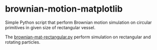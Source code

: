 # brownian-motion-matplotlib

Simple Python script that perform Brownian motion simulation on circular primitives in given size of rectangular vessel.

The [brownian-mat-rectangular.py](brownian-mat-rectangular.py) perform simulation on rectangular and rotating particles.
